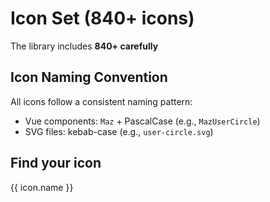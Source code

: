 # Icon Set (840+ icons)

The library includes **840+ carefully**

## Icon Naming Convention

All icons follow a consistent naming pattern:

- Vue components: `Maz` + PascalCase (e.g., `MazUserCircle`)
- SVG files: kebab-case (e.g., `user-circle.svg`)

## Find your icon

<ComponentDemo>
  <div class="maz-flex maz-flex-col maz-gap-4">
    <div class="maz-flex maz-gap-2 maz-items-start">
      <MazInput v-model="search" label="Search icon" @update:model-value="search = $event.trim()" :left-icon="MazIcons.MazMagnifyingGlass" class="flex-1" :assistive-text="`${filteredIcons.length} icons found`" />
    </div>
    <MazTabs v-model="currentTab">
      <MazTabsBar :items="tabs" />
    </MazTabs>
    <div class="maz-grid maz-grid-cols-3 maz-gap-2">
      <div v-for="icon in filteredIcons" :key="icon.name" class="maz-flex maz-flex-col maz-items-center maz-gap-3 maz-text-center maz-border maz-border-solid maz-border-divider maz-rounded maz-p-4 maz-truncate hover:maz-bg-surface-600/50 dark:hover:maz-bg-surface-400">
        <Component :is="icon.component" class="maz-size-8" />
        <span class="maz-text-xs maz-text-muted maz-truncate">{{ icon.name }}</span>
        <div class="maz-flex maz-flex-row maz-gap-2 maz-w-full">
          <MazBtn v-tooltip="{ text: 'Copy Name', panelClass: 'maz-text-xs' }" class="maz-flex-1" size="xs" color="background" outlined @click="copyIcon(icon.name)" :icon="MazClipboardDocument" />
          <MazBtn v-tooltip="{ text: 'Copy Import', panelClass: 'maz-text-xs' }" class="maz-flex-1" size="xs" color="background" outlined @click="copyIconImport(icon.name)" :icon="MazClipboardDocumentList" />
        </div>
      </div>
    </div>
  </div>
</ComponentDemo>

<script setup>
import { ref, computed } from 'vue'
import { useToast } from 'maz-ui/composables/useToast'
import { vTooltip } from 'maz-ui/directives/vTooltip'
import { MazClipboardDocument, MazClipboardDocumentList } from '@maz-ui/icons'

const MazIcons = await import('@maz-ui/icons')

const icons = Object.entries(MazIcons).sort(([nameA, _], [nameB, __]) => nameA.localeCompare(nameB)).map(([name, component]) => ({
  name,
  component,
}))

const { commonIcons, flags, flagsSquare, all } = icons.reduce((acc, iconComponent) => {
  if (iconComponent.name.startsWith('MazFlagSquare')) {
    acc.flagsSquare.push(iconComponent)
  }
  else if (iconComponent.name.startsWith('MazFlag') && iconComponent.name.length >= 8) acc.flags.push(iconComponent)
  else if (iconComponent.name.startsWith('Maz')) acc.commonIcons.push(iconComponent)

  acc.all.push(iconComponent)

  return acc
}, {
  commonIcons: [],
  flags: [],
  flagsSquare: [],
  all: [],
})

const currentTab = ref(1)

const tabs = [
  { label: 'All', badge: { color: 'secondary', content: all.length, roundedSize: 'full' } },
  { label: 'Icons', badge: { color: 'secondary', content: commonIcons.length, roundedSize: 'full' } },
  { label: 'Flags', badge: { color: 'secondary', content: flags.length, roundedSize: 'full' } },
  { label: 'Flags Square', badge: { color: 'secondary', content: flagsSquare.length, roundedSize: 'full' } },
]

const { success } = useToast()

const search = ref()

const filteredIcons = computed(() => {
  const _currentTab = currentTab.value

  const baseIcons = _currentTab === 1 ? all : _currentTab === 2 ? commonIcons : _currentTab === 3 ? flags : _currentTab === 4 ? flagsSquare : all

  const _search = search.value?.toLowerCase().replace(/\s/g, '')
  if (!_search) return baseIcons

  return baseIcons.filter(icon => icon.name.toLowerCase().includes(_search) || _search.includes(icon.name.toLowerCase()))
})

const copyIcon = (icon) => {
  navigator.clipboard.writeText(icon)
  success('Icon copied to clipboard')
}

const copyIconImport = (icon) => {
  navigator.clipboard.writeText(`import { ${icon} } from '@maz-ui/icons'`)
  success('Icon import copied to clipboard')
}
</script>
